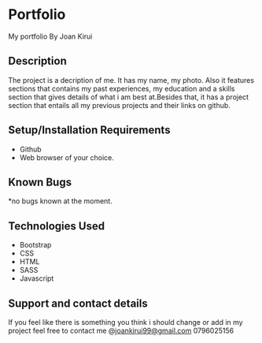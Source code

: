 # Portfolio
  My portfolio By Joan Kirui

## Description
  The project is a decription of me. It has my name, my photo. Also it features sections that contains my past experiences, my education and a skills section that gives details of what i am best at.Besides that, it has a project section that entails all my previous projects and their links on github.
  
## Setup/Installation Requirements
  * Github
  * Web browser of your choice.

## Known Bugs
  *no bugs known at the moment.
  
## Technologies Used
  * Bootstrap 
  * CSS 
  * HTML
  * SASS
  * Javascript
## Support and contact details
  If you feel like there is something you think i should change or add in my project feel free to contact me @joankirui99@gmail.com 0796025156
